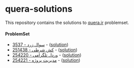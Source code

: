 # quera-solutions
This repository contains the solutions to [quera.ir](https://quera.ir) problemset.

#### ProblemSet
- [3537 - سوال زرد](https://quera.org/problemset/3537) - ([solution](./3537-wow/))
- [251438 - کش شرطی](https://quera.org/problemset/251438) - ([solution](./251438-lru-cache/))
- [254220 - وردل تلگرامی](https://quera.org/problemset/254220) - ([solution](./254220-wordle/))
- [254221 - مدیریت پروژه](https://quera.org/problemset/254221) - ([solution](./254221-project-management/))
